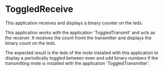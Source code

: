 ToggledReceive
==============
This application receives and displays a binary counter on the leds.

This application works with the application 'ToggledTransmit' and acts as the receiver. It receives the count fromt the transmitter and displays the binary count on the leds.

The expected result is the leds of the mote installed with this application to display a periodically toggled between even and odd binary numbers if the transmitting mote is installed with the application 'ToggledTransmitter'.

